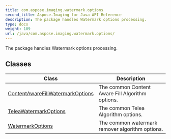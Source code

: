 ```yaml
---
title: com.aspose.imaging.watermark.options
second_title: Aspose.Imaging for Java API Reference
description: The package handles Watermark options processing.
type: docs
weight: 109
url: /java/com.aspose.imaging.watermark.options/
---
```


The package handles Watermark options processing.


## Classes

| Class | Description |
| --- | --- |
| [ContentAwareFillWatermarkOptions](../com.aspose.imaging.watermark.options/contentawarefillwatermarkoptions) | The common Content Aware Fill Algorithm options. |
| [TeleaWatermarkOptions](../com.aspose.imaging.watermark.options/teleawatermarkoptions) | The common Telea Algorithm options. |
| [WatermarkOptions](../com.aspose.imaging.watermark.options/watermarkoptions) | The common watermark remover algorithm options. |

